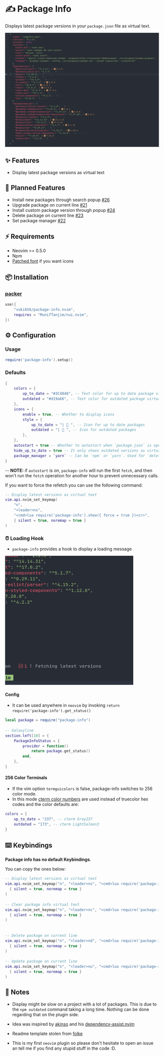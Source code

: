 # ✍️ Package Info

Displays latest package versions in your `package.json` file as virtual text.

![Package Info Screenshot](./media/screen.png)

## ✨ Features

- Display latest package versions as virtual text

## 🚀 Planned Features

- Install new packages through search popup [#26](https://github.com/vuki656/package-info.nvim/issues/26)
- Upgrade package on current line [#21](https://github.com/vuki656/package-info.nvim/issues/21)
- Install custom package version through popup [#24](https://github.com/vuki656/package-info.nvim/issues/24)
- Delete package on current line [#23](https://github.com/vuki656/package-info.nvim/issues/23)
- Set package manager [#22](https://github.com/vuki656/package-info.nvim/issues/22)

## ⚡️ Requirements

- Neovim >= 0.5.0
- Npm
- [Patched font](https://github.com/ryanoasis/nerd-fonts/tree/gh-pages) if you
  want icons

## 📦 Installation

### [packer](https://github.com/wbthomason/packer.nvim)

```lua
use({
    "vuki656/package-info.nvim",
    requires = "MunifTanjim/nui.nvim",
})
```

## ⚙️ Configuration

### Usage

```lua
require('package-info').setup()
```

### Defaults

```lua
{
    colors = {
        up_to_date = "#3C4048", -- Text color for up to date package virtual text
        outdated = "#d19a66", -- Text color for outdated package virtual text
    },
    icons = {
        enable = true, -- Whether to display icons
        style = {
            up_to_date = "|  ", -- Icon for up to date packages
            outdated = "|  ", -- Icon for outdated packages
        },
    },
    autostart = true -- Whether to autostart when `package.json` is opened
    hide_up_to_date = true -- It only shows outdated versions as virtual text
    package_manager = `yarn` -- Can be `npm` or `yarn`. Used for `delete`, `upgrade` etc...
}
```

-- **NOTE:** if `autostart` is on, `package-info` will run the first `fetch`, and then won't run the `fetch`
operation for another hour to prevent unnecessary calls.

If you want to force the refetch you can use the following command:

```lua
-- Display latest versions as virtual text
vim.api.nvim_set_keymap(
    "n",
    "<leader>ns",
    "<cmd>lua require('package-info').show({ force = true })<cr>",
    { silent = true, noremap = true }
)
```

### ⏰ Loading Hook

- `package-info` provides a hook to display a loading message

![Package Info Loading Hook](./media/loading.gif)

#### Config

- It can be used anywhere in `neovim` by invoking `return require('package-info').get_status()`

```lua
local package = require("package-info")

-- Galaxyline
section.left[10] = {
    PackageInfoStatus = {
        provider = function()
            return package.get_status()
        end,
    },
}
```

#### 256 Color Terminals

- If the vim option `termguicolors` is false, package-info switches to 256 color mode.
- In this mode [cterm color numbers](https://jonasjacek.github.io/colors/) are used
  instead of truecolor hex codes and the color defaults are:

```lua
colors = {
    up_to_date = "237", -- cterm Grey237
    outdated = "173", -- cterm LightSalmon3
}
```

## ⌨️ Keybindings

**Package info has no default Keybindings**.

You can copy the ones below:

```lua
-- Display latest versions as virtual text
vim.api.nvim_set_keymap("n", "<leader>ns", "<cmd>lua require('package-info').show({ force = true })<cr>",
  { silent = true, noremap = true }
)

-- Clear package info virtual text
vim.api.nvim_set_keymap("n", "<leader>nc", "<cmd>lua require('package-info').hide()<cr>",
  { silent = true, noremap = true }
)


-- Delete package on current line
vim.api.nvim_set_keymap("n", "<leader>nd", "<cmd>lua require('package-info').delete()<cr>",
  { silent = true, noremap = true }
)

-- Update package on current line
vim.api.nvim_set_keymap("n", "<leader>nu", "<cmd>lua require('package-info').update()<cr>",
  { silent = true, noremap = true }
)
```

## 📝 Notes

- Display might be slow on a project with a lot of packages. This is due to the
  `npm outdated` command taking a long time. Nothing can be done regarding
  that on the plugin side.

- Idea was inspired by [akinso](https://github.com/akinsho) and his [dependency-assist.nvim](Dependency-assist.nvim)

- Readme template stolen from [folke](https://github.com/folke)

- This is my first `neovim` plugin so please don't hesitate to
  open an issue an tell me if you find any stupid stuff in the code :D.
